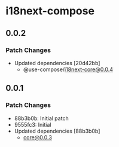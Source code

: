 # i18next-compose

## 0.0.2

### Patch Changes

- Updated dependencies [20d42bb]
  - @use-compose/i18next-core@0.0.4

## 0.0.1

### Patch Changes

- 88b3b0b: Initial patch
- 9555fc3: Initial
- Updated dependencies [88b3b0b]
  - core@0.0.3
